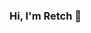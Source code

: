 ### Hi, I'm Retch 👋

<!--
**Retch/Retch** is a ✨ _special_ ✨ repository because its `README.md` (this file) appears on your GitHub profile.


[![Retchs's github stats](https://github-readme-stats.vercel.app/api?username=Retch&count_private=true&include_all_commits=true&theme=Gradient)]


Here are some ideas to get you started:

- 🔭 I’m currently working on ...
- 🌱 I’m currently learning ...
- 👯 I’m looking to collaborate on ...
- 🤔 I’m looking for help with ...
- 💬 Ask me about ...
- 📫 How to reach me: ...
- 😄 Pronouns: ...
- ⚡ Fun fact: ...
-->

